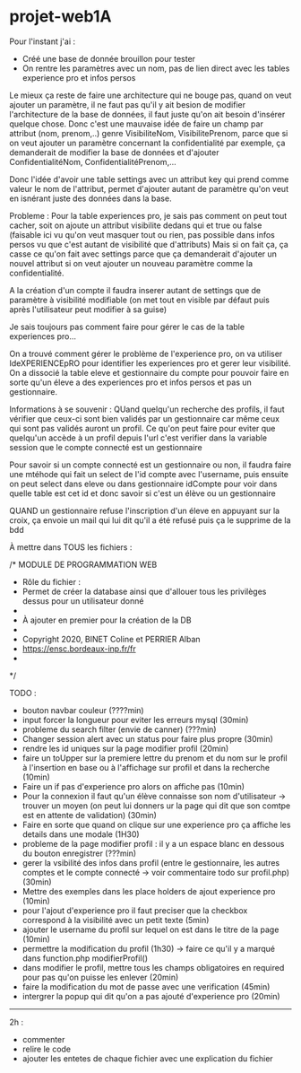 # projet-web1A

Pour l'instant j'ai : 
* Créé une base de donnée brouillon pour tester
* On rentre les paramètres avec un nom, pas de lien direct avec les tables experience pro et infos persos

Le mieux ça reste de faire une architecture qui ne bouge pas, quand on veut ajouter un paramètre, il ne faut pas qu'il y ait besion de modifier l'architecture de la base de données, il faut juste qu'on ait besoin d'insérer quelque chose. Donc c'est une mauvaise idée de faire un champ par attribut (nom, prenom,..) genre VisibiliteNom, VisibilitePrenom, parce que si on veut ajouter un paramètre concernant la confidentialité par exemple, ça demanderait de modifier la base de données et d'ajouter ConfidentialitéNom, ConfidentialitéPrenom,...

Donc l'idée d'avoir une table settings avec un attribut key qui prend comme valeur le nom de l'attribut, permet d'ajouter autant de paramètre qu'on veut en isnérant juste des données dans la base.


Probleme : Pour la table experiences pro, je sais pas comment on peut tout cacher, soit on ajoute un attribut visibilite dedans qui et true ou false (faisable ici vu qu'on veut masquer tout ou rien, pas possible dans infos persos vu que c'est autant de visibilité que d'attributs) Mais si on fait ça, ça casse ce qu'on fait avec settings parce que ça demanderait d'ajouter un nouvel attribut si on veut ajouter un nouveau paramètre comme la confidentialité.



A la création d'un compte il faudra inserer autant de settings que de paramètre à visibilité modifiable (on met tout en visible par défaut puis après l'utilisateur peut modifier à sa guise)


Je sais toujours pas comment faire pour gérer le cas de la table experiences pro...



On a trouvé comment gérer le problème de l'experience pro, on va utiliser IdeXPERIENCEpRO pour identifier les experiences pro et gerer leur visibilité. On a dissocié la table eleve et gestionnaire du compte pour pouvoir faire en sorte qu'un éleve a des experiences pro et infos persos et pas un gestionnaire.


Informations à se souvenir : 
QUand quelqu'un recherche des profils, il faut vérifier que ceux-ci sont bien validés par un gestionnaire car même ceux qui sont pas validés auront un profil. Ce qu'on peut faire pour eviter que quelqu'un accède à un profil depuis l'url c'est verifier dans la variable session que le compte connecté est un gestionnaire 

Pour savoir si un compte connecté est un gestionnaire ou non, il faudra faire une mtéhode qui fait un select de l'id compte avec l'username, puis ensuite on peut select dans eleve ou dans gestionnaire idCompte pour voir dans quelle table est cet id et donc savoir si c'est un élève ou un gestionnaire


QUAND un gestionnaire refuse l'inscription d'un éleve en appuyant sur la croix, ça envoie un mail qui lui dit qu'il a été refusé puis ça le supprime de la bdd



À mettre dans TOUS les fichiers : 

/* MODULE DE PROGRAMMATION WEB
 * Rôle du fichier :
 * Permet de créer la database ainsi que d'allouer tous les privilèges dessus pour un utilisateur donné
 *
 * À ajouter en premier pour la création de la DB
 *
 * Copyright 2020, BINET Coline et PERRIER Alban
 * https://ensc.bordeaux-inp.fr/fr
 *
 */ 



TODO : 
* bouton navbar couleur (????min)
* input forcer la longueur pour eviter les erreurs mysql (30min)
* probleme du search filter (envie de canner) (???min)
* Changer session alert avec un status pour faire plus propre (30min)
* rendre les id uniques sur la page modifier profil (20min)
* faire un toUpper sur la premiere lettre du prenom et du nom sur le profil à l'insertion en base ou à l'affichage sur profil et dans la recherche (10min)
* Faire un if pas d'experience pro alors on affiche pas (10min)
* Pour la connexion il faut qu'un élève connaisse son nom d'utilisateur -> trouver un moyen (on peut lui donners ur la page qui dit que son comtpe est en attente de validation) (30min)
* Faire en sorte que quand on clique sur une experience pro ça affiche les details dans une modale (1H30)
* probleme de la page modifier profil : il y a un espace blanc en dessous du bouton enregistrer (???min)
* gerer la vsibilité des infos dans profil (entre le gestionnaire, les autres comptes et le compte connecté -> voir commentaire todo sur profil.php) (30min)
* Mettre des exemples dans les place holders de ajout experience pro (10min)
* pour l'ajout d'experience pro il faut preciser que la checkbox correspond à la visibilité avec un petit texte (5min)
* ajouter le username du profil sur lequel on est dans le titre de la page (10min)
* permettre la modification du profil (1h30) -> faire ce qu'il y a marqué dans function.php modifierProfil()
* dans modifier le profil, mettre tous les champs obligatoires en required pour pas qu'on puisse les enlever (20min)
* faire la modification du mot de passe avec une verification (45min)
* intergrer la popup qui dit qu'on a pas ajouté d'experience pro (20min)
---

2h :
* commenter
* relire le code
* ajouter les entetes de chaque fichier avec une explication du fichier